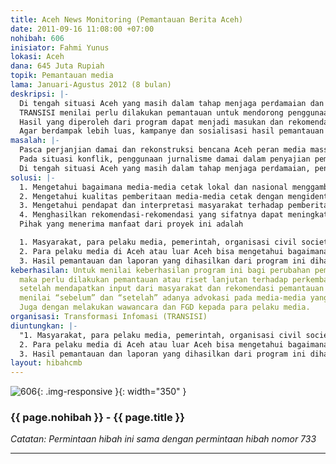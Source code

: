 ```yaml
---
title: Aceh News Monitoring (Pemantauan Berita Aceh)
date: 2011-09-16 11:08:00 +07:00
nohibah: 606
inisiator: Fahmi Yunus
lokasi: Aceh
dana: 645 Juta Rupiah
topik: Pemantauan media
lama: Januari-Agustus 2012 (8 bulan)
deskripsi: |-
  Di tengah situasi Aceh yang masih dalam tahap menjaga perdamaian dan rekonstruksi pasca bencana, penggunaan jurnalisme damai dan bencana seharusnya menjadi pilihan bagi pelaku media dalam memberitakan persoalan-persoalan pasca-konflik dan bencana. Namun ada dugaan yang berkembang bahwa jurnalisme ini belum dimanfaatkan secara maksimal oleh para jurnalis karena berbagai faktor, seperti adanya tekanan dari pihak-pihak yang pernah berkonflik maupun kepentingan bisnis media yang menganggap sebelah mata akan hal ini.
  TRANSISI menilai perlu dilakukan pemantauan untuk mendorong penggunaan jurnalisme damai dan bencana serta meningkatkan kualitas pemberitaan media-media cetak. Langkah awalnya adalah dengan melakukan riset media dalam konteks penggunaan kaidah jurnalisme yang baik dan standar.
  Hasil yang diperoleh dari program dapat menjadi masukan dan rekomendasi bagi media massa, serta menjadi bahan untuk menjaga konsistensi pemberitaan terhadap isu-isu tersebut.
  Agar berdampak lebih luas, kampanye dan sosialisasi hasil pemantauan media ini akan disosialisasikan melalui seminar/ diskusi publik, website dan jejaring sosial (facebook, twitter)
masalah: |-
  Pasca perjanjian damai dan rekonstruksi bencana Aceh peran media massa sebagai sumber informasi masyarakat memiliki peran strategis. Di satu sisi, media massa dengan kekuatan pemberitaannya dalam membentuk opini dan persepsi publik merupakan instrumen penting dalam memperkuat perdamaian dan upaya mengurangi risiko bencana di Aceh. Sementara, kekuatan pemberitaan media juga bisa menghasilkan dan/atau memperparah sebuah konflik dan bencana. Contoh di masa masa pemberlakukan darurat militer di Aceh, media massa dikritik karena penyajian pemberitaan tentang konflik Aceh yang tidak mengacu kepada jurnalisme damai.
  Pada situasi konflik, penggunaan jurnalisme damai dalam penyajian pemberitaan menjadi penting karena model jurnalisme ini mampu memberi kontribusi positif terhadap proses penyelesaian konflik. Sementara jurnalisme bencana mencoba untuk menawarkan suatu konsep mengurangi potensi bencana yang akan terjadi serta mengurangi tingkat korban jiwa dan harta-benda.
  Di tengah situasi Aceh yang masih dalam tahap menjaga perdamaian, penggunaan jurnalisme damai seharusnya menjadi pilihan bagi pelaku media dalam memberitakan persoalan-persoalan pascakonflik.
solusi: |-
  1. Mengetahui bagaimana media-media cetak lokal dan nasional menggambarkan perdamaian di Aceh dalam konteks jurnalisme damai serta bagaimana pemberitaan tentang bencana diberitakan. Kegiatan ini akan memantau pemberitaan media cetak dengan menggunakan metode analisis berita.
  2. Mengetahui kualitas pemberitaan media-media cetak dengan mengidentifikasi kelemahan-kelemahan dan faktor-faktor penyebab kelemahan-kelemahan yang dimiliki oleh media-media cetak tersebut. Selain melakukan analisis terhadap isi media, perlu juga melakukan diskusi dengan para jurnalis dan para pelakunya.
  3. Mengetahui pendapat dan interpretasi masyarakat terhadap pemberitaan-pemberitaan yang dihasilkan oleh media-media cetak. Hasil riset akan diseminarkan dan disosialisasikan melalui website TRANSISI, facebook dan jejaring sosial lainnya.
  4. Menghasilkan rekomendasi-rekomendasi yang sifatnya dapat meningkatkan kualitas pemberitaan media terhadap proses perdamaian Aceh kepada para pelaku media dan stakeholders. Misalnya melalui pers rilis, ataupun iklan layanan masyarakat pada media-media dipantau.
  Pihak yang menerima manfaat dari proyek ini adalah

  1. Masyarakat, para pelaku media, pemerintah, organisasi civil society, swasta di Aceh karena mengetahui kualitas, kelemahan-kelemahan media tersebut serta penyebab kelemahan-kelemahan tersebut.
  2. Para pelaku media di Aceh atau luar Aceh bisa mengetahui bagaimana pendapat dan interpretasi masyarakat mengenai pemberitaan isu-isu pemberitaan yang dihasilkan dari media-media tersebut.
  3. Hasil pemantauan dan laporan yang dihasilkan dari program ini diharapkan bisa menjadi alat kontrol bagi media-media cetak yang saat ini memberitakan isu-isu pasca-konflik dan bencana Aceh.
keberhasilan: Untuk menilai keberhasilan program ini bagi perubahan pemberitaan media,
  maka perlu dilakukan pemantauan atau riset lanjutan terhadap perkembangan pemberitaan
  setelah mendapatkan input dari masyarakat dan rekomendasi pemantauan ini. Jadi dengan
  menilai “sebelum” dan “setelah” adanya advokasi pada media-media yang dipantau.
  Juga dengan melakukan wawancara dan FGD kepada para pelaku media.
organisasi: Transformasi Infomasi (TRANSISI)
diuntungkan: |-
  "1. Masyarakat, para pelaku media, pemerintah, organisasi civil society, swasta di Aceh karena mengetahui kualitas, kelemahan-kelemahan media tersebut serta penyebab kelemahan-kelemahan tersebut.
  2. Para pelaku media di Aceh atau luar Aceh bisa mengetahui bagaimana pendapat dan interpretasi masyarakat mengenai pemberitaan isu-isu pemberitaan yang dihasilkan dari media-media tersebut.
  3. Hasil pemantauan dan laporan yang dihasilkan dari program ini diharapkan bisa menjadi alat kontrol bagi media-media cetak yang saat ini memberitakan isu-isu pasca-konflik dan bencana Aceh. "
layout: hibahcmb
---
```


![606](/static/img/hibahcmb/606.png){: .img-responsive }{: width="350" }

### {{ page.nohibah }} - {{ page.title }}

*Catatan: Permintaan hibah ini sama dengan permintaan hibah nomor 733*

---
